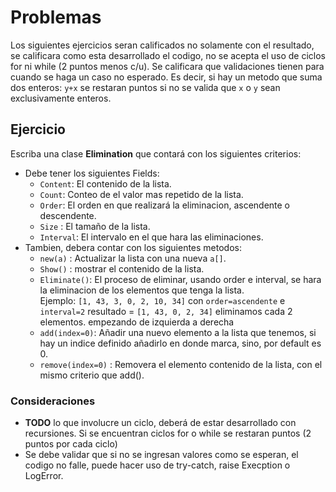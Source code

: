 # Problemas
Los siguientes ejercicios seran calificados no solamente con el resultado, se calificara como esta desarrollado el codigo, no se acepta el uso de ciclos for ni while (2 puntos menos c/u). Se calificara que validaciones tienen para cuando se haga un caso no esperado. Es decir, si hay un metodo que suma dos enteros: `y+x` se restaran puntos si no se valida que `x` o `y` sean exclusivamente enteros.

## Ejercicio
Escriba una clase **Elimination** que contará con los siguientes criterios:
- Debe tener los siguientes Fields:
    - `Content`: El contenido de la lista.
    - `Count`: Conteo de el valor mas repetido de la lista.
    - `Order`: El orden en que realizará la eliminacion, ascendente o descendente.
    - `Size` : El tamaño de la lista.
    - `Interval`: El intervalo en el que hara las eliminaciones.
- Tambien, debera contar con los siguientes metodos:
    - `new(a)` : Actualizar la lista con una nueva `a[]`.
    - `Show()` : mostrar el contenido de la lista.
    - `Eliminate()`: El proceso de eliminar, usando order e interval, se hara la eliminacion de los elementos que tenga la lista.     
    Ejemplo:
    `[1, 43, 3, 0, 2, 10, 34]` con `order=ascendente` e `interval=2`
    resultado = `[1, 43, 0, 2, 34]` eliminamos cada 2 elementos. empezando de izquierda a derecha
    - `add(index=0)`: Añadir una nuevo elemento a la lista que tenemos, si hay un indice definido añadirlo en donde marca, sino, por default es 0.
    - `remove(index=0)` : Removera el elemento contenido de la lista, con el mismo criterio que add().


### Consideraciones
- **TODO** lo que involucre un ciclo, deberá de estar desarrollado con recursiones. Si se encuentran ciclos for o while se restaran puntos (2 puntos por cada ciclo)
- Se debe validar que si no se ingresan valores como se esperan, el codigo no falle, puede hacer uso de try-catch, raise Execption o LogError.